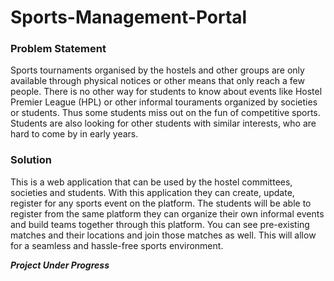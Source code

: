 # Sports-Management-Portal

### Problem Statement
Sports tournaments organised by the hostels and other groups are only available through physical notices or other means that only reach a few people. There is no other way for students to know about events like Hostel Premier League (HPL) or other informal touraments organized by societies or students. Thus some students miss out on the fun of competitive sports. Students are also looking for other students with similar interests, who are hard to come by in early years.


### Solution
This is a web application that can be used by the hostel committees, societies and students. With this application they can create, update, register for any sports event on the platform. The students will be able to register from the same platform they can organize their own informal events and build teams together through this platform. You can see pre-existing matches and their locations and join those matches as well. This will allow for a seamless and hassle-free sports environment. 



***Project Under Progress***

